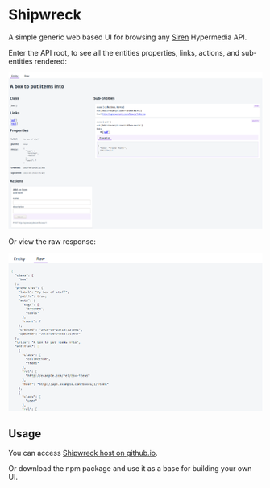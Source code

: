 # Shipwreck

A simple generic web based UI for browsing any [Siren](https://github.com/kevinswiber/siren) Hypermedia API.

Enter the API root, to see all the entities properties, links, actions, and sub-entities rendered:

![entity](./images/shipwreck.entity.png)

Or view the raw response:

![raw](./images/shipwreck.raw.png)


## Usage

You can access [Shipwreck host on github.io](https://stephenwright.github.io/shipwreck/).

Or download the npm package and use it as a base for building your own UI.

